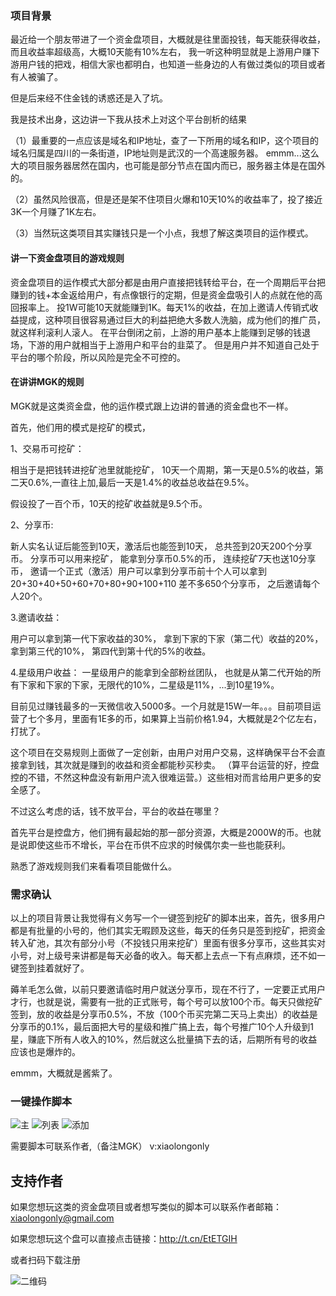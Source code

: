 ### 项目背景

最近给一个朋友带进了一个资金盘项目，大概就是往里面投钱，每天能获得收益，而且收益率超级高，大概10天能有10%左右，
我一听这种明显就是上游用户赚下游用户钱的把戏，相信大家也都明白，也知道一些身边的人有做过类似的项目或者有人被骗了。

但是后来经不住金钱的诱惑还是入了坑。

我是技术出身，这边讲一下我从技术上对这个平台剖析的结果

（1）最重要的一点应该是域名和IP地址，查了一下所用的域名和IP，这个项目的域名归属是四川的一条街道，IP地址则是武汉的一个高速服务器。
emmm...这么大的项目服务器居然在国内，也可能是部分节点在国内而已，服务器主体是在国外的。

（2）虽然风险很高，但是还是架不住项目火爆和10天10%的收益率了，投了接近3K一个月赚了1K左右。

（3）当然玩这类项目其实赚钱只是一个小点，我想了解这类项目的运作模式。

#### 讲一下资金盘项目的游戏规则

资金盘项目的运作模式大部分都是由用户直接把钱转给平台，在一个周期后平台把赚到的钱+本金返给用户，有点像银行的定期，但是资金盘吸引人的点就在他的高回报率上。
投1W可能10天就能赚到1K。每天1%的收益，在加上邀请人传销式收益提成，这种项目很容易通过巨大的利益把绝大多数人洗脑，成为他们的推广员，就这样利滚利人滚人。
在平台倒闭之前，上游的用户基本上能赚到足够的钱退场，下游的用户就相当于上游用户和平台的韭菜了。
但是用户并不知道自己处于平台的哪个阶段，所以风险是完全不可控的。

#### 在讲讲MGK的规则

MGK就是这类资金盘，他的运作模式跟上边讲的普通的资金盘也不一样。

首先，他们用的模式是挖矿的模式，

1️、交易币可挖矿：

相当于是把钱转进挖矿池里就能挖矿，
10天一个周期，第一天是0.5%的收益，第二天0.6%,一直往上加,最后一天是1.4%的收益总收益在9.5%。

假设投了一百个币，10天的挖矿收益就是9.5个币。


2、分享币:

新人实名认证后能签到10天，激活后也能签到10天，
总共签到20天200个分享币。
分享币可以用来挖矿，
能拿到分享币0.5%的币，
连续挖矿7天也送10分享币，
邀请一个正式（激活）用户可以拿到分享币前十个人可以拿到
20+30+40+50+60+70+80+90+100+110 差不多650个分享币，
之后邀请每个人20个。

3.邀请收益：

用户可以拿到第一代下家收益的30%，
拿到下家的下家（第二代）收益的20%，
拿到第三代的10%，
第四代到第十代的5%的收益。

4.星级用户收益：
一星级用户的能拿到全部粉丝团队，
也就是从第二代开始的所有下家和下家的下家，无限代的10%，二星级是11%，...到10星19%。

目前见过赚钱最多的一天微信收入5000多。一个月就是15W一年。。。目前项目运营了七个多月，里面有1E多的币，如果算上当前价格1.94，大概就是2个亿左右，打扰了。

这个项目在交易规则上面做了一定创新，由用户对用户交易，这样确保平台不会直接拿到钱，其次就是赚到的收益和资金都能秒买秒卖。
（算平台运营的好，控盘控的不错，不然这种盘没有新用户流入很难运营。）这些相对而言给用户更多的安全感了。

不过这么考虑的话，钱不放平台，平台的收益在哪里？

首先平台是控盘方，他们拥有最起始的那一部分资源，大概是2000W的币。也就是说即使这些币不增长，平台在币供不应求的时候偶尔卖一些也能获利。

熟悉了游戏规则我们来看看项目能做什么。

### 需求确认

以上的项目背景让我觉得有义务写一个一键签到挖矿的脚本出来，首先，很多用户都是有批量的小号的，他们其实无暇顾及这些，每天的任务只是签到挖矿，把资金转入矿池，其次有部分小号（不投钱只用来挖矿）里面有很多分享币，这些其实对小号，对上级号来讲都是每天必备的收入。每天都上去点一下有点麻烦，还不如一键签到挂着就好了。

薅羊毛怎么做，以前只要邀请临时用户就送分享币，现在不行了，一定要正式用户才行，也就是说，需要有一批的正式账号，每个号可以放100个币。每天只做挖矿签到，放的收益是分享币0.5%，不放（100个币买完第二天马上卖出）的收益是分享币的0.1%，最后面把大号的星级和推广搞上去，每个号推广10个人升级到1星，赚底下所有人收入的10%，然后就这么批量搞下去的话，后期所有号的收益应该也是爆炸的。

emmm，大概就是酱紫了。


### 一键操作脚本

![主](https://github.com/xxxxxxl/MGKProject/blob/master/screen/main.png)
![列表](https://github.com/xxxxxxl/MGKProject/blob/master/screen/list.jpg)
![添加](https://github.com/xxxxxxl/MGKProject/blob/master/screen/add.png)

需要脚本可联系作者,（备注MGK） v:xiaolongonly


## 支持作者

如果您想玩这类的资金盘项目或者想写类似的脚本可以联系作者邮箱：xiaolongonly@gmail.com

如果您想玩这个盘可以直接点击链接：http://t.cn/EtETGIH 

或者扫码下载注册

![二维码](https://github.com/xxxxxxl/MGKProject/blob/master/screen/qrcode.jpg)
